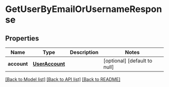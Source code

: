 # GetUserByEmailOrUsernameResponse
## Properties

| Name | Type | Description | Notes |
|------------ | ------------- | ------------- | -------------|
| **account** | [**UserAccount**](UserAccount.md) |  | [optional] [default to null] |

[[Back to Model list]](../README.md#documentation-for-models) [[Back to API list]](../README.md#documentation-for-api-endpoints) [[Back to README]](../README.md)

